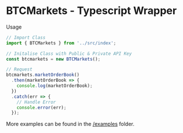 # BTCMarkets - Typescript Wrapper

Usage

```typescript
// Import Class
import { BTCMarkets } from '../src/index';

// Initalise Class with Public & Private API Key
const btcmarkets = new BTCMarkets();

// Request
btcmarkets.marketOrderBook()
  .then(marketOrderBook => {
    console.log(marketOrderBook);
  })
  .catch(err => {
    // Handle Error
    console.error(err);
  });
```

More examples can be found in the [/examples](https://github.com/sketchthat/btcmarkets/tree/master/examples) folder.
